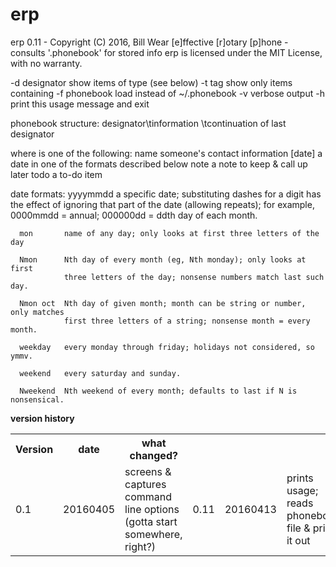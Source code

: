 # erp

erp 0.11 - Copyright (C) 2016, Bill Wear
   [e]ffective [r]otary [p]hone - consults '.phonebook' for stored info
   erp is licensed under the MIT License, with no warranty.

   -d designator show items of type <designator> (see below)
   -t tag        show only items containing <tag>
   -f phonebook  load <phonebook> instead of ~/.phonebook
   -v            verbose output
   -h            print this usage message and exit

   phonebook structure:
      designator\tinformation
      \tcontinuation of last designator

   where <designator> is one of the following:
      name   someone's contact information
      [date] a date in one of the formats described below
      note   a note to keep & call up later
      todo   a to-do item

   date formats:
      yyyymmdd  a specific date; substituting dashes for a digit has the
                effect of ignoring that part of the date (allowing repeats);
                for example, 0000mmdd = annual; 000000dd = ddth day of each month.

      mon       name of any day; only looks at first three letters of the day

      Nmon      Nth day of every month (eg, Nth monday); only looks at first
                three letters of the day; nonsense numbers match last such day.

      Nmon oct  Nth day of given month; month can be string or number, only matches
                first three letters of a string; nonsense month = every month.

      weekday   every monday through friday; holidays not considered, so ymmv.

      weekend   every saturday and sunday.

      Nweekend  Nth weekend of every month; defaults to last if N is nonsensical.

**version history**
<table><tr>
<th>Version</th><th>date</th><th>what changed?</th>
</tr><tr>
<td>0.1</td><td>20160405</td><td>screens & captures command line options<br>
(gotta start somewhere, right?)</td>
<td>0.11</td><td>20160413</td><td>prints usage; reads phonebook file & prints it out<br>
</tr>
</table>

